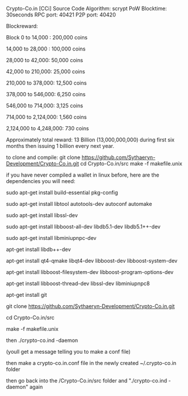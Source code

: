 Crypto-Co.in [CCi] Source Code
Algorithm: scrypt
PoW
Blocktime: 30seconds
RPC port: 40421
P2P port: 40420

Blockreward: 

Block 0 to 14,000 : 200,000 coins

14,000 to 28,000 : 100,000 coins

28,000 to 42,000: 50,000 coins

42,000 to 210,000: 25,000 coins

210,000 to 378,000: 12,500 coins

378,000 to 546,000: 6,250 coins

546,000 to 714,000: 3,125 coins

714,000 to 2,124,000: 1,560 coins

2,124,000 to 4,248,000: 730 coins

Approximately total reward: 13 Billion (13,000,000,000) during first six months then issuing 1 billion every next year.


to clone and compile:
git clone https://github.com/Sythaeryn-Development/Crypto-Co.in.git
cd Crypto-Co.in/src
make -f makefile.unix

if you have never compiled a wallet in linux before, here are the dependencies you will need:

sudo apt-get install build-essential pkg-config

sudo apt-get install libtool autotools-dev autoconf automake

sudo apt-get install libssl-dev

sudo apt-get install libboost-all-dev libdb5.1-dev libdb5.1++-dev

sudo apt-get install libminiupnpc-dev 

apt-get install libdb++-dev

apt-get install qt4-qmake libqt4-dev libboost-dev libboost-system-dev

apt-get install libboost-filesystem-dev libboost-program-options-dev 

apt-get install libboost-thread-dev libssl-dev libminiupnpc8

apt-get install git

git clone https://github.com/Sythaeryn-Development/Crypto-Co.in.git

cd Crypto-Co.in/src

make -f makefile.unix

then ./crypto-co.ind -daemon

(youll get a message telling you to make a conf file)

then make a crypto-co.in.conf file in the newly created ~/.crypto-co.in folder

then go back into the /Crypto-Co.in/src folder and "./crypto-co.ind -daemon" again

